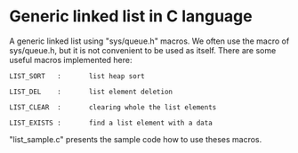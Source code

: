 Generic linked list in C language
===================

A generic linked list using "sys/queue.h" macros.
We often use the macro of sys/queue.h, but it is not convenient to be used as itself. 
There are some useful macros implemented here:

	LIST_SORT	:		list heap sort

	LIST_DEL	:		list element deletion

	LIST_CLEAR	:		clearing whole the list elements

	LIST_EXISTS	:		find a list element with a data


"list_sample.c" presents the sample code how to use theses macros. 
